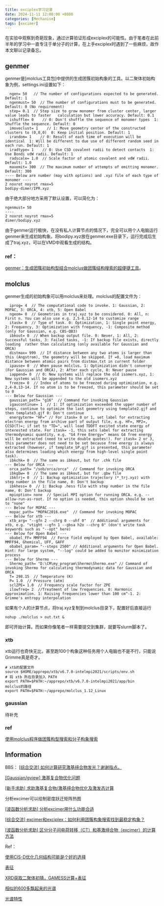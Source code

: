 ```yaml
---
title: exciplex学习记录
date: 2024-11-11 12:00:00 +0800
categories: [Mechanism]
tags: [excimer]     
---
```

在实验中观察到奇葩现象，通过计算验证形成exciplex的可能性。由于笔者在此前半年的学习中一直专注于单分子的计算，在上手exciplex时遇到了一些麻烦，故作本文聊以记录备忘。
## genmer
genmer是[molclus工具包]中提供的生成团簇初始构象的工具。以二聚体初始构象为例，settings.ini设置如下：
~~~
  ngen= 50   // The number of configurations expected to be generated. Default: 1
  ngenmust= 50  // The number of configurations must to be generated. Default: 0 (No requirement)
  step= 0.1  // Step size to grow monomer from cluster center, larger value leads to faster   calculation but lower accuracy. Default: 0.1
  ishuffle= 0    // 0: Don't shuffle the sequence of monomer types  1: Shuffle the sequence. Default: 0
  imoveclust= 1    // 1: Move geometry center of the constructed clusters to (0,0,0)  0: Keep initial position. Default: 1
  irandom= 1    // 0: Result of each time of execution will be identical  1: Will be different to due use of different random seed in each run. Default: 1
  iradtype= 1    // 0: Use CSD covalent radii to detect contacts  1: Use Bondi vdW radii. Default: 1
  radscale= 1.0  // Scale factor of atomic covalent and vdW radii. Default: 1.0
  maxemit= 300  // The maximum number of attempts of emitting monomer. Default: 300
---- Below are number (may with options) and .xyz file of each type of monomer ----
2 noxrot noyrot rmax=5
bodipy-dimer/IPR.xyz
~~~
由于绝大部分地方采用了默认设置，可以简化为：
~~~
ngenmust= 50
----
2 noxrot noyrot rmax=5
dimer/bodipy.xyz
~~~
由于genmer运行极快，在没有私人计算节点的情况下，完全可以用个人电脑运行genmer来生成初始构象。将bodipy.xyz放在genmer.exe目录下，运行完成后生成了traj.xyz，可以在VMD中观看生成的结构。

### ref：

[genmer：生成团簇初始构型结合molclus做团簇结构搜索的超便捷工具](http://bbs.keinsci.com/thread-2369-1-1.html)。

## molclus
genmer生成的初始构象可以用molclus来处理。molclus的配置文件为：
~~~
  iprog= 4  // The computational code to invoke. 1: Gaussian, 2: MOPAC, 3: ORCA, 4: xtb, 5: Open Babel
  ngeom= 0  // Geometries in traj.xyz to be considered. 0: All, n: First n. You can also use e.g. 2,5-8,12-14 to customize range
  itask= 0  // Type of task. 0: Optimization, 1: Single point energy, 2: Frequency, 3: Optimization with frequency, -1: Composite method (only for Gaussian, e.g. CBS-QB3)
  ibkout= 0  // When backup output file. 0: Never, 1: All, 2: Successful tasks, 3: Failed tasks, -1: If backup file exists, directly loading  rather than calculating (only available for Gaussian and ORCA)
  distmax= 999  // If distance between any two atoms is larger than this (Angstrom), the geometry will be skipped. If =0, load maximum distance between atomic pairs from distmax.txt in current folder
  ipause= 0  // When pause molclus. 1: Optimization didn't converge (For Gaussian and ORCA), 2: After each cycle, 0: Never pause
  iappend= 0  // 0: New systems will replace the old isomers.xyz, 1: New systems will be appended to the old isomers.xyz
  freeze= 0  // Index of atoms to be freezed during optimization, e.g. 2,4-8,13-14. If no atom is to be freezed, this parameter should be set to 0
--- Below for Gaussian ---
  gaussian_path= "g16"  // Command for invoking Gaussian
  igaucontinue= 1  // 1: If optimization exceeded the upper number of steps, continue to optimize the last geometry using template2.gjf and then template3.gjf 0: Don't continue
  energyterm= "HF=" // For itask= 0 or 1, set label for extracting electron energy from archive part of output file, e.g. HF=, MP2=, CCSD(T)=; if set to "TD=", will load TDDFT excited state energy of interested state. For itask= -1, this sets label for extracting thermodynamic quantity, e.g. "G4 Free Energy=" means G4 free energy will be extracted (need to write double quotes!). For itask= 2 or 3, this parameter does not need to be set because free energy is always extracted (however, if template_SP.gjf is presented, this parameter also determines loading which energy from high-level single point task). 
  ibkchk= 0  // The same as ibkout, but for .chk file
--- Below for ORCA ---
  orca_path= "/sob/orca/orca"  // Command for invoking ORCA
  ibkgbw= 0  // The same as ibkout, but for .gbw file
  ibktrj= 0  // 1: Backup optimization trajectory (*_trj.xyz) with step number in the file name, 0: Don't backup
  ibkhess= 0  // 1: Backup .hess file with step number in the file name, 0: Don't backup
  mpioption= none  // Special MPI option for running ORCA. e.g. --allow-run-as-root. If no option is needed, this option should be set to "none"
--- Below for MOPAC ---
  mopac_path= "MOPAC2016.exe"  // Command for invoking MOPAC
--- Below for xtb ---
  xtb_arg= "--gfn 2 --chrg 0 --uhf 0"  // Additional arguments for xtb, e.g. "vtight --gfn 1 --gbsa h2o --chrg 0" (don't write task keywords such as "--opt" here)
--- Below for Open Babel ---
  obabel_FF= MMFF94  // Force field employed by Open Babel, available: MMFF94, Ghemical, UFF, GAFF
  obabel_param= "--steps 2500" // Additional arguments for Open Babel. Hint: For large system, "--log" could be added to monitor minimization process
--- Below for Shermo ---
  Shermo_path= "D:\CM\my_program\Shermo\Shermo.exe" // Command of invoking Shermo for calculating thermodynamic data for Gaussian and ORCA
  T= 298.15  // Temperature (K)
  P= 1.0  // Pressure (atm)
  sclZPE= 1.0  // Frequency scale factor for ZPE
  ilowfreq= 2  //Treatment of low frequencies. 0: Harmonic approximation. 1: Raising frequencies lower than 100 cm^-1. 2: Grimme's entropy interpolation
~~~
如果有个人的计算节点，将traj.xyz复制到molclus目录下，配置好后直接运行
~~~
nohup ./molclus > out.txt &
~~~
即可开始计算。而如果你像笔者一样需要提交到集群，就要写slurm脚本了。

### xtb
xtb运行也奇快无比，甚至跑100个构象这种任务用个人电脑也不是不行，只能说Grimme真是奇才。
~~~
# xtb的配置文件
source $HOME/apprepo/xtb/v6.7.0-intelmpi2021/scripts/env.sh
# 将 xtb 所在目录加入 PATH
export PATH=$PATH:~/apprepo/xtb/v6.7.0-intelmpi2021/app/bin
molclus的路径
export PATH=$PATH:~/apprepo/molclus_1.12_Linux
~~~
### gaussian
待补充
### ref
[使用molclus程序做团簇构型搜索和分子构象搜索](http://bbs.keinsci.com/thread-577-1-1.html)
## Information
BBS：
[[综合交流] 如何计算研究激基缔合物发光？谢谢指点。](http://bbs.keinsci.com/forum.php?mod=viewthread&tid=6724&highlight=%BC%A4%BB%F9%B5%DE%BA%CF%CE%EF)

[[Gaussian/gview] 激基复合物优化问题](http://bbs.keinsci.com/forum.php?mod=viewthread&tid=846&highlight=%BC%A4%BB%F9%B8%B4%BA%CF%CE%EF)

[[新手求助] 求助激基复合物/激基缔合物优化及激发态计算](http://bbs.keinsci.com/forum.php?mod=viewthread&tid=20158&highlight=%BC%A4%BB%F9%B8%B4%BA%CF%CE%EF)

分析excimer可以绘制密度跃迁矩阵热图

[[波函数分析求助] 分析excimer用什么功能合适](http://bbs.keinsci.com/forum.php?mod=viewthread&tid=14776&highlight=excimer)

[[综合交流] excimer和exciplex：如何利用团簇构象搜索找到最稳定构象？](http://bbs.keinsci.com/forum.php?mod=viewthread&tid=26519&highlight=excimer)

[[波函数分析求助] 区分分子间电荷转移（CT）和基激缔合物（excimer）的计算方法](http://bbs.keinsci.com/forum.php?mod=viewthread&tid=15337&highlight=excimer)

Ref：

[使用CIS-D优化几何结构可能是个好的选择](https://link.springer.com/article/10.1007/s00894-017-3341-9)    

[表征](https://pubs.rsc.org/en/content/articlelanding/2017/tc/c7tc02655b)

[XRD获取二聚体初猜，GAMESS计算+表征](https://www.sciencedirect.com/science/article/pii/S0927775721003186)

[相似的600多飘起来的光谱](https://pubs.rsc.org/en/content/articlelanding/2020/nj/d0nj02855j)

[光谱特性](https://chemistry-europe.onlinelibrary.wiley.com/doi/full/10.1002/cptc.201900235)



